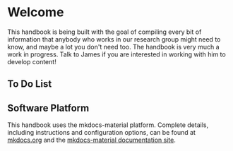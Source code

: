 # Welcome

This handbook is being built with the goal of compiling every bit of information that anybody who works in our research group might need to know, and maybe a lot you don't need too. The handbook is very much a work in progress. Talk to James if you are interested in working with him to develop content!

## To Do List



## Software Platform

This handbook uses the mkdocs-material platform. Complete details, including instructions and configuration options, can be found at [mkdocs.org](https://www.mkdocs.org) and the [mkdocs-material documentation site](https://squidfunk.github.io/mkdocs-material/).
